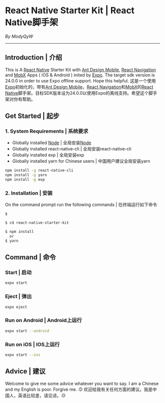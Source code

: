 # React Native Starter Kit | React Native脚手架

*By ModyQyW*

---

## Introduction | 介绍

This is A [React Native](https://facebook.github.io/react-native/) Starter Kit with [Ant Design Mobile](https://mobile.ant.design/docs/react/introduce), [React Navigation](https://reactnavigation.org/) and [MobX](https://github.com/mobxjs/mobx) Apps ( iOS & Android ) inited by [Expo](https://docs.expo.io/). The target sdk version is 24.0.0 in order to use Expo offline support. Hope this helpful.
这是一个使用[Expo](https://docs.expo.io/)初始化的，带有[Ant Design Mobile](https://mobile.ant.design/docs/react/introduce-cn)，[React Navigation](https://reactnavigation.org/)和[MobX](https://github.com/mobxjs/mobx)的[React Native](https://reactnative.cn/)脚手架。目标SDK版本设为24.0.0以使用Expo的离线支持。希望这个脚手架对你有帮助。

## Get Started | 起步

### 1. System Requirements | 系统要求

- Globally installed [Node](https://nodejs.org/en/) | 全局安装[Node](http://nodejs.cn/)
- Globally installed react-native-cli | 全局安装react-native-cli
- Globally installed exp | 全局安装exp
- Globally installed yarn for Chinese users | 中国用户建议全局安装yarn

```sh
npm install -g react-native-cli
npm install -g yarn
npm install -g exp
```

### 2. Installation | 安装

On the command prompt run the following commands | 在终端运行如下命令

```sh
$ 

$ cd react-native-starter-kit

$ npm install
  or
$ yarn
```

## Command | 命令

### Start | 启动

```sh
expo start
```

### Eject | 弹出

```sh
expo eject
```

### Run on Android | Android上运行

```sh
expo start --android
```

### Run on iOS | IOS上运行

```sh
expo start --ios
```

## Advice | 建议

Welcome to give me some advice whatever you want to say. I am a Chinese and my English is poor. Forgive me. :D
欢迎给我有关任何方面的建议。我是中国人，英语比较差，请见谅。:D